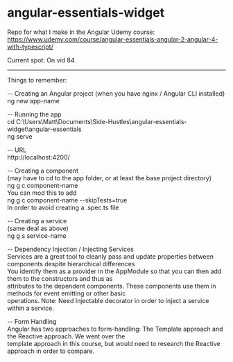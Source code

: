 # angular-essentials-widget

Repo for what I make in the Angular Udemy course: https://www.udemy.com/course/angular-essentials-angular-2-angular-4-with-typescript/

Current spot: On vid 84

<hr/>

Things to remember:

-- Creating an Angular project (when you have nginx / Angular CLI installed) <br/>
ng new app-name

-- Running the app <br/>
cd C:\Users\Matt\Documents\Side-Hustles\angular-essentials-widget\angular-essentials <br/>
ng serve

-- URL <br/>
http://localhost:4200/

-- Creating a component <br/>
(may have to cd to the app folder, or at least the base project directory) <br/>
ng g c component-name <br/>
You can mod this to add <br/>
ng g c component-name --skipTests=true <br/>
In order to avoid creating a .spec.ts file

-- Creating a service <br/>
(same deal as above) <br/>
ng g s service-name

-- Dependency Injection / Injecting Services <br/>
Services are a great tool to cleanly pass and update properties between components despite hierarchical differences <br/>
You identify them as a provider in the AppModule so that you can then add them to the constructors and thus as <br/> attributes to the dependent components. These components use them in methods for event emitting or other basic <br/>
operations. Note: Need Injectable decorator in order to inject a service within a service.

-- Form Handling <br/>
Angular has two approaches to form-handling: The Template approach and the Reactive approach. We went over the <br/>
template approach in this course, but would need to research the Reactive approach in order to compare.
